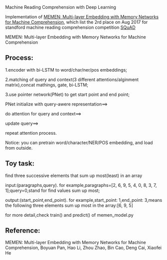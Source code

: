 Machine Reading Comprehension with Deep Learning

Implementation of <a href='https://arxiv.org/pdf/1707.09098.pdf'>MEMEN: Multi-layer Embedding with Memory Networks for Machine Comprehension</a>, which list the 2rd place on Aug 2017 for standford machine reading comprehension competition <a href='https://rajpurkar.github.io/SQuAD-explorer/'>SQuAD</a>


MEMEN: Multi-layer Embedding with Memory Networks for Machine Comprehension 

Process: 
--------------------------------------------------------------------------------------------------------------
1.encoder with bi-LSTM to word/char/ner/pos embeddings; 

2.matching of query and context(3 different attentions/alginment matrix),concat mathings, gate, bi-LSTM; 

3.use pointer network(PNet) to get start point and end point; 

PNet initialize with query-awere representation==>

do attention for query and context==>

update query==> 

repeat attention process. 

Notice: you can pretrain word/character/NER/POS embedding, and load from outside.


Toy task: 
--------------------------------------------------------------------------------------------------------------
find three successive elements that sum up most(least) in an array

input:(paragraphs,query). for example,paragraphs=[2, 6, 9, 5, 4, 0, 8, 3, 7, 1];query=0,stand for find values sum up most;

output:(start_point,end_point). for example,start_point: 1,end_point: 3,means the following three elements sum up most in the array:[6, 9, 5]

for more detail,check train() and predict() of memen_model.py

Reference:
--------------------------------------------------------------------------------------------------------------
MEMEN: Multi-layer Embedding with Memory Networks for Machine Comprehension,
Boyuan Pan, Hao Li, Zhou Zhao, Bin Cao, Deng Cai, Xiaofei He



